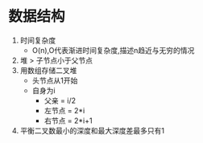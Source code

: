 # 数据结构
1. 时间复杂度
    * O(n),O代表渐进时间复杂度,描述n趋近与无穷的情况 
2. 堆 > 子节点小于父节点
3. 用数组存储二叉堆
    * 头节点从1开始
    * 自身为i
        * 父亲 = i/2
        * 左节点 = 2*i
        * 右节点 = 2*i+1
4. 平衡二叉数最小的深度和最大深度差最多只有1
